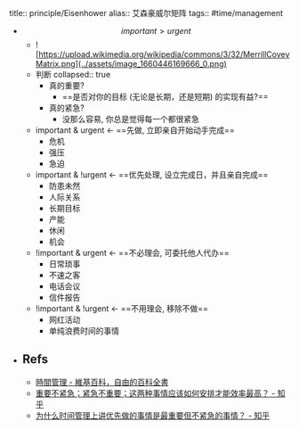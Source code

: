 title:: principle/Eisenhower
alias:: 艾森豪威尔矩阵
tags:: #time/management
- $$important > urgent$$
  - ![https://upload.wikimedia.org/wikipedia/commons/3/32/MerrillCoveyMatrix.png](../assets/image_1660446169666_0.png)
  - 判断
    collapsed:: true
    - 真的重要?
      - ==是否对你的目标 (无论是长期，还是短期) 的实现有益?==
    - 真的紧急?
      - 没那么容易, 你总是觉得每一个都很紧急
  - important & urgent <- ==先做, 立即亲自开始动手完成==
    - 危机
    - 强压
    - 急迫
  - important & !urgent <- ==优先处理, 设立完成日，并且亲自完成==
    - 防患未然
    - 人际关系
    - 长期目标
    - 产能
    - 休闲
    - 机会
  - !important & urgent <- ==不必理会, 可委托他人代办==
    - 日常琐事
    - 不速之客
    - 电话会议
    - 信件报告
  - !important & !urgent <- ==不用理会, 移除不做==
    - 网红活动
    - 单纯浪费时间的事情
- ## Refs
  - [時間管理 - 維基百科，自由的百科全書](https://zh.wikipedia.org/wiki/%E6%97%B6%E9%97%B4%E7%AE%A1%E7%90%86#%E8%89%BE%E6%A3%AE%E8%B1%AA%E5%A8%81%E5%B0%94%E6%B3%95%E5%89%87)
  - [重要不紧急；紧急不重要；这两种事情应该如何安排才能效率最高？ - 知乎](https://www.zhihu.com/question/29519810)
  - [为什么时间管理上讲优先做的事情是最重要但不紧急的事情？ - 知乎](https://www.zhihu.com/question/20247508)